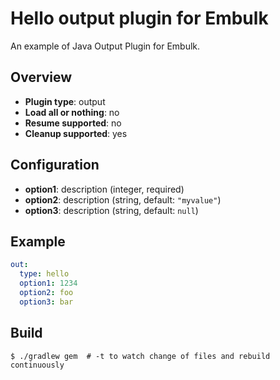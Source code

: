 # Hello output plugin for Embulk

An example of Java Output Plugin for Embulk.

## Overview

* **Plugin type**: output
* **Load all or nothing**: no
* **Resume supported**: no
* **Cleanup supported**: yes

## Configuration

- **option1**: description (integer, required)
- **option2**: description (string, default: `"myvalue"`)
- **option3**: description (string, default: `null`)

## Example

```yaml
out:
  type: hello
  option1: 1234
  option2: foo
  option3: bar
```


## Build

```
$ ./gradlew gem  # -t to watch change of files and rebuild continuously
```

